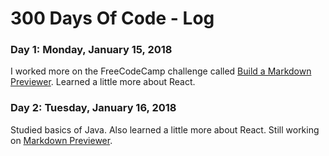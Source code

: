 # 300 Days Of Code - Log

### Day 1: Monday, January 15, 2018

I worked more on the FreeCodeCamp challenge called [Build a Markdown Previewer](https://www.freecodecamp.org/challenges/build-a-markdown-previewer). Learned a little more about React.

### Day 2: Tuesday, January 16, 2018

Studied basics of Java. Also learned a little more about React. Still working on [Markdown Previewer](https://www.freecodecamp.org/challenges/build-a-markdown-previewer).
